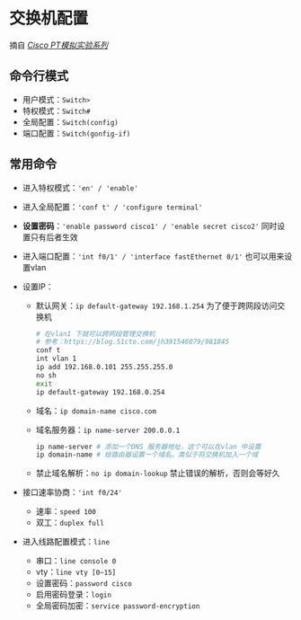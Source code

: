 # 交换机配置  

摘自 *[Cisco PT模拟实验系列](https://blog.51cto.com/microdq/category1.html)*  

## 命令行模式  

- 用户模式：`Switch>`  
- 特权模式：`Switch#`  
- 全局配置：`Switch(config)`  
- 端口配置：`Switch(gonfig-if)`  

## 常用命令  

- 进入特权模式：`'en' / 'enable'`  
- 进入全局配置：`'conf t' / 'configure terminal'`  
- **设置密码**：`'enable password cisco1' / 'enable secret cisco2'` 同时设置只有后者生效  
- 进入端口配置：`'int f0/1' / 'interface fastEthernet 0/1'` 也可以用来设置vlan  
- 设置IP：  
  - 默认网关：`ip default-gateway 192.168.1.254` 为了便于跨网段访问交换机  

    ```bash  
    # 在vlan1 下就可以跨网段管理交换机
    # 参考：https://blog.51cto.com/jh391546079/981845  
    conf t
    int vlan 1 
    ip add 192.168.0.101 255.255.255.0
    no sh
    exit
    ip default-gateway 192.168.0.254
    ```

  - 域名：`ip domain-name cisco.com`  
  - 域名服务器：`ip name-server 200.0.0.1`  

    ```bash  
    ip name-server # 添加一个DNS 服务器地址，这个可以在vlan 中设置
    ip domain-name # 给路由器设置一个域名，类似于将交换机加入一个域
    ```

  - 禁止域名解析：`no ip domain-lookup` 禁止错误的解析，否则会等好久  

- 接口速率协商：`'int f0/24'`  
  - 速率：`speed 100`  
  - 双工：`duplex full`  
- 进入线路配置模式：`line`  
  - 串口：`line console 0`  
  - vty：`line vty [0~15]`  
  - 设置密码：`password cisco`  
  - 启用密码登录：`login`  
  - 全局密码加密：`service password-encryption`